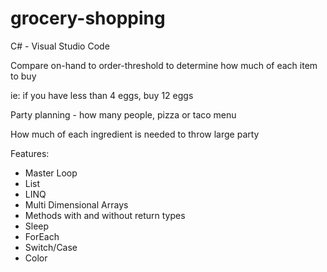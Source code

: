 # grocery-shopping

C# - Visual Studio Code

Compare on-hand to order-threshold to determine how much of each item to buy

ie: if you have less than 4 eggs, buy 12 eggs

Party planning - how many people, pizza or taco menu

How much of each ingredient is needed to throw large party

Features: 
* Master Loop
* List
* LINQ
* Multi Dimensional Arrays
* Methods with and without return types
* Sleep
* ForEach
* Switch/Case
* Color

